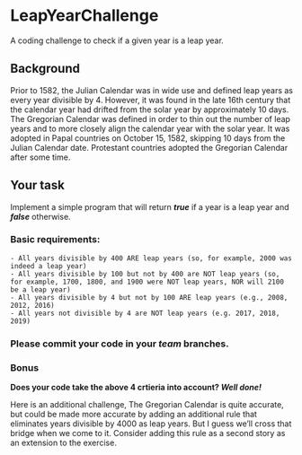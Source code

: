 # **LeapYearChallenge**
A coding challenge to check if a given year is a leap year. 

## **Background**
Prior to 1582, the Julian Calendar was in wide use and defined leap years as every year divisible by 4. However, it was found in the late 16th century that the calendar year had drifted from the solar year by approximately 10 days. The Gregorian Calendar was defined in order to thin out the number of leap years and to more closely align the calendar year with the solar year. It was adopted in Papal countries on October 15, 1582, skipping 10 days from the Julian Calendar date. Protestant countries adopted the Gregorian Calendar after some time.



## **Your task**
Implement a simple program that will return ***true*** if a year is a leap year and ***false*** otherwise.

### Basic requirements:
	- All years divisible by 400 ARE leap years (so, for example, 2000 was indeed a leap year)
	- All years divisible by 100 but not by 400 are NOT leap years (so, for example, 1700, 1800, and 1900 were NOT leap years, NOR will 2100 be a leap year)
	- All years divisible by 4 but not by 100 ARE leap years (e.g., 2008, 2012, 2016)
	- All years not divisible by 4 are NOT leap years (e.g. 2017, 2018, 2019)
	
### **Please commit your code in your _team_ branches.**



###  Bonus
**Does your code take the above 4 crtieria into account? _Well done!_** 

Here is an additional challenge, 
The Gregorian Calendar is quite accurate, but could be made more accurate by adding an additional rule that eliminates years divisible by 4000 as leap years. But I guess we’ll cross that bridge when we come to it. Consider adding this rule as a second story as an extension to the exercise.
